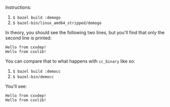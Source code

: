 Instructions:

1. `$ bazel build :demogo`
2. `$ bazel-bin/linux_amd64_stripped/demogo`

In theory, you should see the following two lines, but you'll find that only the second line is printed:

```
Hello from cxxdep!
Hello from cxxlib!
```

You can compare that to what happens with `cc_binary` like so:

1. `$ bazel build :democc`
2. `$ bazel-bin/democc`

You'll see:

```
Hello from cxxdep!
Hello from cxxlib!
```
